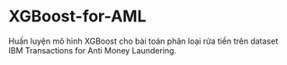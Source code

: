 # XGBoost-for-AML

Huấn luyện mô hình XGBoost cho bài toán phân loại rửa tiền trên dataset IBM Transactions for Anti Money Laundering.
